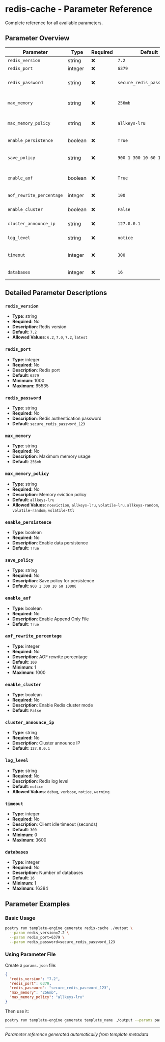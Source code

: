# redis-cache - Parameter Reference

Complete reference for all available parameters.

## Parameter Overview

| Parameter | Type | Required | Default | Description |
|-----------|------|----------|---------|-------------|
| `redis_version` | string | ❌ | `7.2` | Redis version |
| `redis_port` | integer | ❌ | `6379` | Redis port |
| `redis_password` | string | ❌ | `secure_redis_password_123` | Redis authentication password |
| `max_memory` | string | ❌ | `256mb` | Maximum memory usage |
| `max_memory_policy` | string | ❌ | `allkeys-lru` | Memory eviction policy |
| `enable_persistence` | boolean | ❌ | `True` | Enable data persistence |
| `save_policy` | string | ❌ | `900 1 300 10 60 10000` | Save policy for persistence |
| `enable_aof` | boolean | ❌ | `True` | Enable Append Only File |
| `aof_rewrite_percentage` | integer | ❌ | `100` | AOF rewrite percentage |
| `enable_cluster` | boolean | ❌ | `False` | Enable Redis cluster mode |
| `cluster_announce_ip` | string | ❌ | `127.0.0.1` | Cluster announce IP |
| `log_level` | string | ❌ | `notice` | Redis log level |
| `timeout` | integer | ❌ | `300` | Client idle timeout (seconds) |
| `databases` | integer | ❌ | `16` | Number of databases |

## Detailed Parameter Descriptions

### `redis_version`

- **Type**: string
- **Required**: No
- **Description**: Redis version
- **Default**: `7.2`
- **Allowed Values**: `6.2`, `7.0`, `7.2`, `latest`

### `redis_port`

- **Type**: integer
- **Required**: No
- **Description**: Redis port
- **Default**: `6379`
- **Minimum**: 1000
- **Maximum**: 65535

### `redis_password`

- **Type**: string
- **Required**: No
- **Description**: Redis authentication password
- **Default**: `secure_redis_password_123`

### `max_memory`

- **Type**: string
- **Required**: No
- **Description**: Maximum memory usage
- **Default**: `256mb`

### `max_memory_policy`

- **Type**: string
- **Required**: No
- **Description**: Memory eviction policy
- **Default**: `allkeys-lru`
- **Allowed Values**: `noeviction`, `allkeys-lru`, `volatile-lru`, `allkeys-random`, `volatile-random`, `volatile-ttl`

### `enable_persistence`

- **Type**: boolean
- **Required**: No
- **Description**: Enable data persistence
- **Default**: `True`

### `save_policy`

- **Type**: string
- **Required**: No
- **Description**: Save policy for persistence
- **Default**: `900 1 300 10 60 10000`

### `enable_aof`

- **Type**: boolean
- **Required**: No
- **Description**: Enable Append Only File
- **Default**: `True`

### `aof_rewrite_percentage`

- **Type**: integer
- **Required**: No
- **Description**: AOF rewrite percentage
- **Default**: `100`
- **Minimum**: 1
- **Maximum**: 1000

### `enable_cluster`

- **Type**: boolean
- **Required**: No
- **Description**: Enable Redis cluster mode
- **Default**: `False`

### `cluster_announce_ip`

- **Type**: string
- **Required**: No
- **Description**: Cluster announce IP
- **Default**: `127.0.0.1`

### `log_level`

- **Type**: string
- **Required**: No
- **Description**: Redis log level
- **Default**: `notice`
- **Allowed Values**: `debug`, `verbose`, `notice`, `warning`

### `timeout`

- **Type**: integer
- **Required**: No
- **Description**: Client idle timeout (seconds)
- **Default**: `300`
- **Minimum**: 0
- **Maximum**: 3600

### `databases`

- **Type**: integer
- **Required**: No
- **Description**: Number of databases
- **Default**: `16`
- **Minimum**: 1
- **Maximum**: 16384


## Parameter Examples

### Basic Usage

```bash
poetry run template-engine generate redis-cache ./output \
  --param redis_version=7.2 \
  --param redis_port=6379 \
  --param redis_password=secure_redis_password_123
```

### Using Parameter File

Create a `params.json` file:

```json
{
  "redis_version": "7.2",
  "redis_port": 6379,
  "redis_password": "secure_redis_password_123",
  "max_memory": "256mb",
  "max_memory_policy": "allkeys-lru"
}
```

Then use it:

```bash
poetry run template-engine generate template_name ./output --params params.json
```

---

*Parameter reference generated automatically from template metadata*
